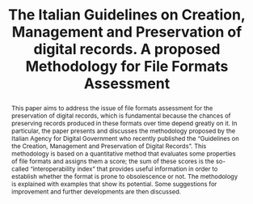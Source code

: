 ---
abstract: 'This paper aims to address the issue of file formats assessment for the
  preservation of digital records, which is fundamental because the chances of preserving
  records produced in these formats over time depend greatly on it. In particular,
  the paper presents and discusses the methodology proposed by the Italian Agency
  for Digital Government who recently published the “Guidelines on the Creation, Management
  and Preservation of Digital Records”. This methodology is based on a quantitative
  method that evaluates some properties of file formats and assigns them a score;
  the sum of these scores is the so-called “interoperability index” that provides
  useful information in order to establish whether the format is prone to obsolescence
  or not. The methodology is explained with examples that show its potential. Some
  suggestions for improvement and further developments are then discussed.

  '
creators:
- Allegrezza, Stefano
date: null
document_url: https://services.phaidra.univie.ac.at/api/object/o:1424938/download
grand_parent: iPRES
institutions:
- University of Bologna
keywords:
- file formats
- assessment
- evaluation
- selection
- digital preservation
landing_page_url: https://phaidra.univie.ac.at/o:1424938
language: eng
layout: publication
license: CC BY 4.0 International
notes_url: null
parent: iPRES 2021
presentation_url: null
size: 714228
source_name: iPRES
title: The Italian Guidelines on Creation, Management and Preservation of digital
  records. A proposed Methodology for File Formats Assessment
type: paper
year: 2021
---